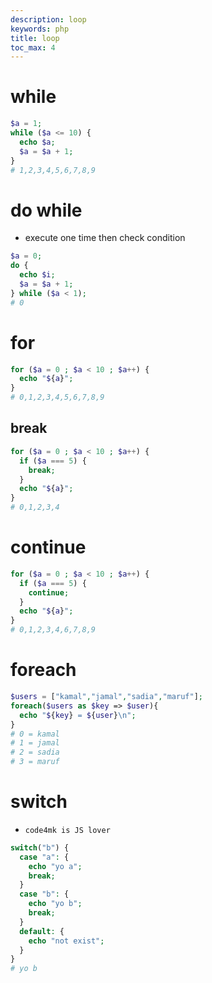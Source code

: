 ```yaml
---
description: loop
keywords: php
title: loop
toc_max: 4
---
```


# while

```php
$a = 1;
while ($a <= 10) {
  echo $a;
  $a = $a + 1;
}
# 1,2,3,4,5,6,7,8,9
```

# do while

* execute one time then check condition

```php
$a = 0;
do {
  echo $i;
  $a = $a + 1;
} while ($a < 1);
# 0
```

# for

```php
for ($a = 0 ; $a < 10 ; $a++) {
  echo "${a}";
}
# 0,1,2,3,4,5,6,7,8,9
```

## break

```php
for ($a = 0 ; $a < 10 ; $a++) {
  if ($a === 5) {
    break;
  }
  echo "${a}";
}
# 0,1,2,3,4
```

# continue

```php
for ($a = 0 ; $a < 10 ; $a++) {
  if ($a === 5) {
    continue;
  }
  echo "${a}";
}
# 0,1,2,3,4,6,7,8,9
```


# foreach

```php
$users = ["kamal","jamal","sadia","maruf"];
foreach($users as $key => $user){
  echo "${key} = ${user}\n";
}
# 0 = kamal
# 1 = jamal
# 2 = sadia
# 3 = maruf
```

# switch

* `code4mk is JS lover `

```php
switch("b") {
  case "a": {
    echo "yo a";
    break;
  }
  case "b": {
    echo "yo b";
    break;
  }
  default: {
    echo "not exist";
  }
}
# yo b
```
